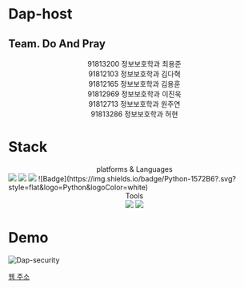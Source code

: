 # Dap-host

## Team. Do And Pray
<div align="center">91813200 정보보호학과 최용준</div>
<div align="center">91812103 정보보호학과 김다혁</div>
<div align="center">91812165 정보보호학과 김용훈</div>
<div align="center">91812969 정보보호학과 이진욱</div>
<div align="center">91812713 정보보호학과 원주연</div>
<div align="center">91813286 정보보호학과 허현</div>

# Stack
<div align="center">platforms & Languages</div>

<img src="https://img.shields.io/badge/Java-007396?style=flat&logo=Java&logoColor=white" />
<img src="https://img.shields.io/badge/HTML5-E34F26?style=flat&logo=HTML5&logoColor=white" />
<img src="https://img.shields.io/badge/CSS3-1572B6?style=flat&logo=CSS3&logoColor=white" />
	![Badge](https://img.shields.io/badge/Python-1572B6?.svg?style=flat&logo=Python&logoColor=white)
	

<div align="center">Tools</div>
<div align="center">
	<img src="https://img.shields.io/badge/visualstudiocode-#007ACC?style=flat&logo=Java&logoColor=white" />
	<img src="https://img.shields.io/badge/github-#181717?style=flat&logo=HTML5&logoColor=white" />
</div>


# Demo
![Dap-security](https://github.com/JBUkim/Dap-host/assets/105593199/782d6038-220d-4218-94ac-17883966aed3)

[웹 주소](https://dydgnsrla.pythonanywhere.com/)
